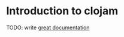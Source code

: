 # Introduction to clojam

TODO: write [great documentation](http://jacobian.org/writing/great-documentation/what-to-write/)
